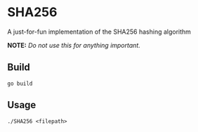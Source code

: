 # SHA256
A just-for-fun implementation of the SHA256 hashing algorithm

**NOTE:** *Do not use this for anything important.*

## Build

`go build`

## Usage

`./SHA256 <filepath>`
